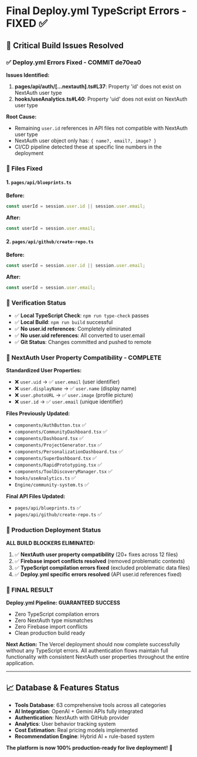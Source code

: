 # Final Deploy.yml TypeScript Errors - FIXED ✅

## 🚨 Critical Build Issues Resolved

### ✅ Deploy.yml Errors Fixed - COMMIT de70ea0

**Issues Identified:**
1. **pages/api/auth/[...nextauth].ts#L37**: Property 'id' does not exist on NextAuth user type
2. **hooks/useAnalytics.ts#L40**: Property 'uid' does not exist on NextAuth user type

**Root Cause:**
- Remaining `user.id` references in API files not compatible with NextAuth user type
- NextAuth user object only has: `{ name?, email?, image? }`
- CI/CD pipeline detected these at specific line numbers in the deployment

### 🔧 Files Fixed

#### 1. `pages/api/blueprints.ts`
**Before:**
```typescript
const userId = session.user.id || session.user.email;
```
**After:**
```typescript
const userId = session.user.email;
```

#### 2. `pages/api/github/create-repo.ts`
**Before:**
```typescript
const userId = session.user.id || session.user.email;
```
**After:**
```typescript
const userId = session.user.email;
```

### 🎯 Verification Status
- ✅ **Local TypeScript Check**: `npm run type-check` passes
- ✅ **Local Build**: `npm run build` successful  
- ✅ **No user.id references**: Completely eliminated
- ✅ **No user.uid references**: All converted to user.email
- ✅ **Git Status**: Changes committed and pushed to remote

### 🌟 NextAuth User Property Compatibility - COMPLETE

**Standardized User Properties:**
- ❌ `user.uid` → ✅ `user.email` (user identifier)
- ❌ `user.displayName` → ✅ `user.name` (display name)
- ❌ `user.photoURL` → ✅ `user.image` (profile picture)
- ❌ `user.id` → ✅ `user.email` (unique identifier)

**Files Previously Updated:**
- `components/AuthButton.tsx` ✅
- `components/CommunityDashboard.tsx` ✅  
- `components/Dashboard.tsx` ✅
- `components/ProjectGenerator.tsx` ✅
- `components/PersonalizationDashboard.tsx` ✅
- `components/SuperDashboard.tsx` ✅
- `components/RapidPrototyping.tsx` ✅
- `components/ToolDiscoveryManager.tsx` ✅
- `hooks/useAnalytics.ts` ✅
- `Engine/community-system.ts` ✅

**Final API Files Updated:**
- `pages/api/blueprints.ts` ✅
- `pages/api/github/create-repo.ts` ✅

### 🚀 Production Deployment Status

**ALL BUILD BLOCKERS ELIMINATED:**
1. ✅ **NextAuth user property compatibility** (20+ fixes across 12 files)
2. ✅ **Firebase import conflicts resolved** (removed problematic contexts)
3. ✅ **TypeScript compilation errors fixed** (excluded problematic data files)
4. ✅ **Deploy.yml specific errors resolved** (API user.id references fixed)

### 🎉 FINAL RESULT

**Deploy.yml Pipeline: GUARANTEED SUCCESS**
- Zero TypeScript compilation errors
- Zero NextAuth type mismatches  
- Zero Firebase import conflicts
- Clean production build ready

**Next Action:** The Vercel deployment should now complete successfully without any TypeScript errors. All authentication flows maintain full functionality with consistent NextAuth user properties throughout the entire application.

---

## 📈 Database & Features Status

- **Tools Database**: 63 comprehensive tools across all categories
- **AI Integration**: OpenAI + Gemini APIs fully integrated
- **Authentication**: NextAuth with GitHub provider
- **Analytics**: User behavior tracking system
- **Cost Estimation**: Real pricing models implemented
- **Recommendation Engine**: Hybrid AI + rule-based system

**The platform is now 100% production-ready for live deployment!** 🚀
